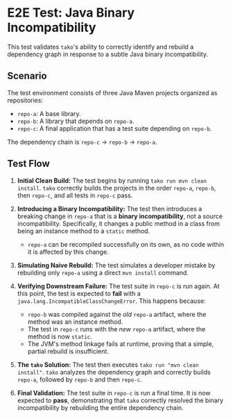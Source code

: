 # E2E Test: Java Binary Incompatibility

This test validates `tako`'s ability to correctly identify and rebuild a dependency graph in response to a subtle Java binary incompatibility.

## Scenario

The test environment consists of three Java Maven projects organized as repositories:

-   `repo-a`: A base library.
-   `repo-b`: A library that depends on `repo-a`.
-   `repo-c`: A final application that has a test suite depending on `repo-b`.

The dependency chain is `repo-c` -> `repo-b` -> `repo-a`.

## Test Flow

1.  **Initial Clean Build:** The test begins by running `tako run mvn clean install`. `tako` correctly builds the projects in the order `repo-a`, `repo-b`, then `repo-c`, and all tests in `repo-c` pass.

2.  **Introducing a Binary Incompatibility:** The test then introduces a breaking change in `repo-a` that is a **binary incompatibility**, not a source incompatibility. Specifically, it changes a public method in a class from being an instance method to a `static` method.
    -   `repo-a` can be recompiled successfully on its own, as no code within it is affected by this change.

3.  **Simulating Naive Rebuild:** The test simulates a developer mistake by rebuilding only `repo-a` using a direct `mvn install` command.

4.  **Verifying Downstream Failure:** The test suite in `repo-c` is run again. At this point, the test is expected to **fail** with a `java.lang.IncompatibleClassChangeError`. This happens because:
    -   `repo-b` was compiled against the *old* `repo-a` artifact, where the method was an instance method.
    -   The test in `repo-c` runs with the *new* `repo-a` artifact, where the method is now `static`.
    -   The JVM's method linkage fails at runtime, proving that a simple, partial rebuild is insufficient.

5.  **The `tako` Solution:** The test then executes `tako run "mvn clean install"`. `tako` analyzes the dependency graph and correctly builds `repo-a`, followed by `repo-b` and then `repo-c`. 

6.  **Final Validation:** The test suite in `repo-c` is run a final time. It is now expected to **pass**, demonstrating that `tako` correctly resolved the binary incompatibility by rebuilding the entire dependency chain.
